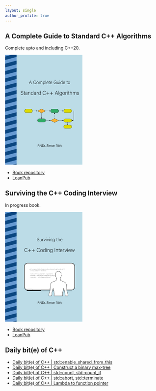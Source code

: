 ```yaml
---
layout: single
author_profile: true
---
```


## A Complete Guide to Standard C++ Algorithms

Complete upto and including C++20.

[<img src="assets/images/book_algorithms_cover.png" width="50%">](https://leanpub.com/cpp-algorithms-guide)

- [Book repository](https://github.com/HappyCerberus/book-cpp-algorithms)
- [LeanPub](https://leanpub.com/cpp-algorithms-guide)

## Surviving the C++ Coding Interview

In progress book.

[<img src="assets/images/book_coding_interview_cover.png" width="50%">](https://leanpub.com/cpp-coding-interview)

- [Book repository](https://leanpub.com/cpp-coding-interview)
- [LeanPub](https://leanpub.com/cpp-coding-interview)

## Daily bit(e) of C++

<ul>
<!-- SUBSTACK:START --><li><a href="https://simontoth.substack.com/p/daily-bite-of-c-stdenable_shared_from_this">Daily bit&lpar;e&rpar; of C++ | std::enable_shared_from_this</a></li><li><a href="https://simontoth.substack.com/p/daily-bite-of-c-construct-a-binary">Daily bit&lpar;e&rpar; of C++ | Construct a binary max-tree</a></li><li><a href="https://simontoth.substack.com/p/daily-bite-of-c-stdcount-stdcount_if">Daily bit&lpar;e&rpar; of C++ | std::count, std::count_if</a></li><li><a href="https://simontoth.substack.com/p/daily-bite-of-c-stdabort-stdterminate">Daily bit&lpar;e&rpar; of C++ | std::abort, std::terminate</a></li><li><a href="https://simontoth.substack.com/p/daily-bite-of-c-lambda-to-function">Daily bit&lpar;e&rpar; of C++ | Lambda to function pointer</a></li><!-- SUBSTACK:END -->
</ul>